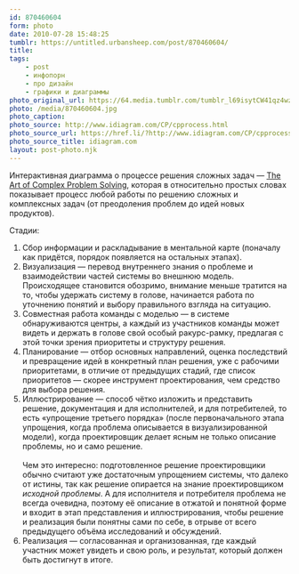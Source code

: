 ```yaml
---
id: 870460604
form: photo
date: 2010-07-28 15:48:25
tumblr: https://untitled.urbansheep.com/post/870460604/
title:
tags:
    - post
    - инфопорн
    - про дизайн
    - графики и диаграммы
photo_original_url: https://64.media.tumblr.com/tumblr_l69isytCW41qz4wzio1_1280.jpg
photo: /media/870460604.jpg
photo_caption: 
photo_source: http://www.idiagram.com/CP/cpprocess.html
photo_source_url: https://href.li/?http://www.idiagram.com/CP/cpprocess.html
photo_source_title: idiagram.com
layout: post-photo.njk
---
```


<p><p>Интерактивная диаграмма о процессе решения сложных задач — <a href="http://www.idiagram.com/CP/cpprocess.html">The Art of Complex Problem Solving</a>, которая в относительно простых словах показывает процесс любой работы по решению сложных и комплексных задач (от преодоления проблем до идей новых продуктов).</p>

<p>Стадии:</p>

<ol><li>Сбор информации и раскладывание в ментальной карте (поначалу как придётся, порядок появляется на остальных этапах).</li>
<li>Визуализация — перевод внутреннего знания о проблеме и взаимодействии частей системы во внешнюю модель. Происходящее становится обозримо, внимание меньше тратится на то, чтобы удержать систему в голове, начинается работа по уточнению понятий и выбору правильного взгляда на ситуацию.</li>
<li>Совместная работа команды с моделью — в системе обнаруживаются центры, а каждый из участников команды может видеть и держать в голове свой особый ракурс-рамку, предлагая с этой точки зрения приоритеты и структуру решения.</li>
<li>Планирование — отбор основных направлений, оценка последствий и превращение идей в конкретный план решения, уже с рабочими приоритетами, в отличие от предыдущих стадий, где список приоритетов — скорее инструмент проектирования, чем средство для выбора решения.</li>
<li>Иллюстрирование — способ чётко изложить и представить решение, документация и для исполнителей, и для потребителей, то есть «упрощение третьего порядка» (после первоначального этапа упрощения, когда проблема описывается в визуализированной модели), когда проектировщик делает ясным не только описание проблемы, но и само решение.<br><br>Чем это интересно: подготовленное решение проектировщики обычно считают уже достаточным упрощением системы, что далеко от истины, так как решение опирается на знание проектировщиком <i>исходной проблемы</i>. А для исполнителя и потребителя проблема не всегда очевидна, поэтому её описание в отжатой и понятной форме и входит в этап представления и иллюстрирования, чтобы решение и реализация были понятны сами по себе, в отрыве от всего предыдущего объёма исследований и обсуждений.</li>
<li>Реализация — согласованная и организованная, где каждый участник может увидеть и свою роль, и результат, который должен быть достигнут в итоге.</li>
</ol></p>
